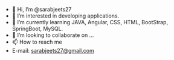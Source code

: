- 👋 Hi, I’m @sarabjeets27
- 👀 I’m interested in developing applications.
- 🌱 I’m currently learning JAVA, Angular, CSS, HTML, BootStrap, SpringBoot, MySQL.
- 💞️ I’m looking to collaborate on ...
- 📫 How to reach me 
- E-mail: sarabjeets27@gmail.com

<!---
sarabjeets27/sarabjeets27 is a ✨ special ✨ repository because its `README.md` (this file) appears on your GitHub profile.
You can click the Preview link to take a look at your changes.
--->
